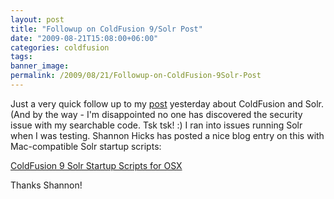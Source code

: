 ```yaml
---
layout: post
title: "Followup on ColdFusion 9/Solr Post"
date: "2009-08-21T15:08:00+06:00"
categories: coldfusion 
tags: 
banner_image: 
permalink: /2009/08/21/Followup-on-ColdFusion-9Solr-Post
---
```


Just a very quick follow up to my <a href="http://www.raymondcamden.com/index.cfm/2009/8/20/Simple-ColdFusion-9-ORMSolr-Example">post</a> yesterday about ColdFusion and Solr. (And by the way - I'm disappointed no one has discovered the security issue with my searchable code. Tsk tsk! :) I ran into issues running Solr when I was testing. Shannon Hicks has posted a nice blog entry on this with Mac-compatible Solr startup scripts:

<a href="http://www.webapper.com/blog/index.php/2009/08/21/coldfusion-9-solr-startup-scripts-for-os-x/">ColdFusion 9 Solr Startup Scripts for OSX</a>

Thanks Shannon!